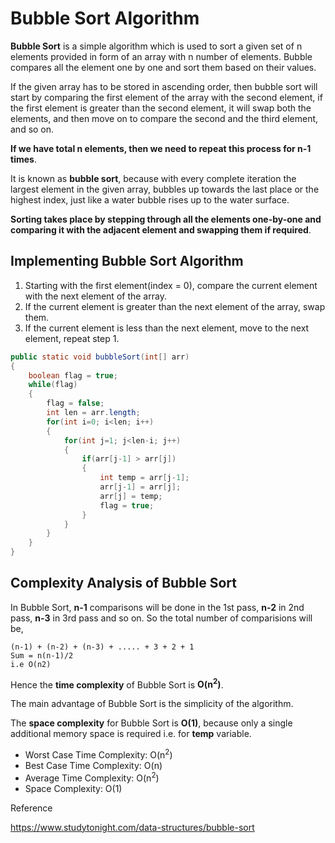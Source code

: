 # Bubble Sort Algorithm

**Bubble Sort** is a simple algorithm which is used to sort a given set of n elements provided in form of an array with n number of elements. Bubble compares all the element one by one and sort them based on their values.

If the given array has to be stored in ascending order, then bubble sort will start by comparing the first element of the array with the second element, if the first element is greater than the second element, it will swap both the elements, and then move on to compare the second and the third element, and so on.

**If we have total n elements, then we need to repeat this process for n-1 times**.

It is known as **bubble sort**, because with every complete iteration the largest element in the given array, bubbles up towards the last place or the highest index, just like a water bubble rises up to the water surface.

**Sorting takes place by stepping through all the elements one-by-one and comparing it with the adjacent element and swapping them if required**.

## Implementing Bubble Sort Algorithm

1. Starting with the first element(index = 0), compare the current element with the next element of the array.
2. If the current element is greater than the next element of the array, swap them.
3. If the current element is less than the next element, move to the next element, repeat step 1.

```java
public static void bubbleSort(int[] arr)
{
    boolean flag = true;
    while(flag)
    {
        flag = false;
        int len = arr.length;
        for(int i=0; i<len; i++)
        {
            for(int j=1; j<len-i; j++)
            {
                if(arr[j-1] > arr[j])
                {
                    int temp = arr[j-1];
                    arr[j-1] = arr[j];
                    arr[j] = temp;
                    flag = true;
                }
            }
        }
    }
}
```

## Complexity Analysis of Bubble Sort

In Bubble Sort, **n-1** comparisons will be done in the 1st pass, **n-2** in 2nd pass, **n-3** in 3rd pass and so on. So the total number of comparisions will be,

```
(n-1) + (n-2) + (n-3) + ..... + 3 + 2 + 1
Sum = n(n-1)/2
i.e O(n2)
```

Hence the **time complexity** of Bubble Sort is **O(n<sup>2</sup>)**.

The main advantage of Bubble Sort is the simplicity of the algorithm.

The **space complexity** for Bubble Sort is **O(1)**, because only a single additional memory space is required i.e. for **temp** variable.

* Worst Case Time Complexity: O(n<sup>2</sup>)
* Best Case Time Complexity: O(n)
* Average Time Complexity: O(n<sup>2</sup>)
* Space Complexity: O(1)


Reference

https://www.studytonight.com/data-structures/bubble-sort
